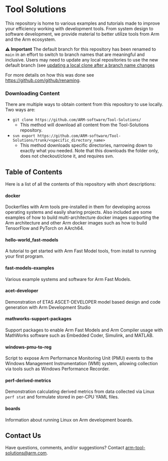 # Tool Solutions
This repository is home to various examples and tutorials made to improve your efficiency working with development tools. From system design to software development, we provide material to better utilize tools from Arm and the Arm ecosystem. 

**⚠ Important**
The default branch for this repository has been renamed to `main` in an effort to switch to branch names that are meaningful and inclusive.
Users may need to update any local repositories to use the new default branch (see [updating a local clone after a branch name changes](https://docs.github.com/en/repositories/configuring-branches-and-merges-in-your-repository/managing-branches-in-your-repository/renaming-a-branch#updating-a-local-clone-after-a-branch-name-changes)

For more details on how this was done see https://github.com/github/renaming.

### Downloading Content
There are multiple ways to obtain content from this repository to use locally. Two ways are:
- ```git clone https://github.com/ARM-software/Tool-Solutions/```
    - This method will download all content from the Tool-Solutions repository. 
- ```svn export https://github.com/ARM-software/Tool-Solutions/trunk/<specific_directory_name>```
    - This method downloads specific directories, narrowing down to exactly what you needed. Note that this downloads the folder only, does not checkout/clone it, and requires svn.

## Table of Contents 
Here is a list of all the contents of this repository with short descriptions:


#### docker 
Dockerfiles with Arm tools pre-installed in them for developing across operating systems and easily sharing projects. Also included are some examples of how to build multi-architecture docker images supporting the Arm architecture and other Arm docker images such as how to build TensorFlow and PyTorch on AArch64.

#### hello-world_fast-models
A tutorial to get started with Arm Fast Model tools, from install to running your first program.

#### fast-models-examples
Various example systems and software for Arm Fast Models.

#### acet-developer
Demonstration of ETAS ASCET-DEVELOPER model based design and code generation with Arm Development Studio 

#### mathworks-support-packages
Support packages to enable Arm Fast Models and Arm Compiler usage with MathWorks software such as Embedded Coder, Simulink, and MATLAB.

#### windows-pmu-to-reg
Script to expose Arm Performance Monitoring Unit (PMU) events to the Windows Management Instrumentation (WMI) system, allowing collection via tools such as Windows Performance Recorder.

#### perf-derived-metrics
Demonstration calculating derived metrics from data collected via Linux `perf stat` and formulate stored in per-CPU YAML files.

#### boards
Information about running Linux on Arm development boards.

## Contact Us
Have questions, comments, and/or suggestions? Contact [arm-tool-solutions@arm.com](mailto:arm-tool-solutions@arm.com).
